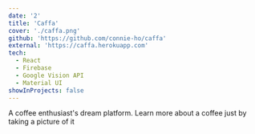 ```yaml
---
date: '2'
title: 'Caffa'
cover: './caffa.png'
github: 'https://github.com/connie-ho/caffa'
external: 'https://caffa.herokuapp.com'
tech:
  - React
  - Firebase
  - Google Vision API
  - Material UI
showInProjects: false
---
```


A coffee enthusiast's dream platform. Learn more about a coffee just by taking a picture of it

